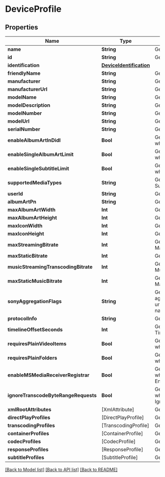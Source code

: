 # DeviceProfile

## Properties
Name | Type | Description | Notes
------------ | ------------- | ------------- | -------------
**name** | **String** | Gets or sets the Name. | [optional] 
**id** | **String** | Gets or sets the Id. | [optional] 
**identification** | [**DeviceIdentification**](DeviceIdentification.md) |  | [optional] 
**friendlyName** | **String** | Gets or sets the FriendlyName. | [optional] 
**manufacturer** | **String** | Gets or sets the Manufacturer. | [optional] 
**manufacturerUrl** | **String** | Gets or sets the ManufacturerUrl. | [optional] 
**modelName** | **String** | Gets or sets the ModelName. | [optional] 
**modelDescription** | **String** | Gets or sets the ModelDescription. | [optional] 
**modelNumber** | **String** | Gets or sets the ModelNumber. | [optional] 
**modelUrl** | **String** | Gets or sets the ModelUrl. | [optional] 
**serialNumber** | **String** | Gets or sets the SerialNumber. | [optional] 
**enableAlbumArtInDidl** | **Bool** | Gets or sets a value indicating whether EnableAlbumArtInDidl. | [optional] 
**enableSingleAlbumArtLimit** | **Bool** | Gets or sets a value indicating whether EnableSingleAlbumArtLimit. | [optional] 
**enableSingleSubtitleLimit** | **Bool** | Gets or sets a value indicating whether EnableSingleSubtitleLimit. | [optional] 
**supportedMediaTypes** | **String** | Gets or sets the SupportedMediaTypes. | [optional] 
**userId** | **String** | Gets or sets the UserId. | [optional] 
**albumArtPn** | **String** | Gets or sets the AlbumArtPn. | [optional] 
**maxAlbumArtWidth** | **Int** | Gets or sets the MaxAlbumArtWidth. | [optional] 
**maxAlbumArtHeight** | **Int** | Gets or sets the MaxAlbumArtHeight. | [optional] 
**maxIconWidth** | **Int** | Gets or sets the MaxIconWidth. | [optional] 
**maxIconHeight** | **Int** | Gets or sets the MaxIconHeight. | [optional] 
**maxStreamingBitrate** | **Int** | Gets or sets the MaxStreamingBitrate. | [optional] 
**maxStaticBitrate** | **Int** | Gets or sets the MaxStaticBitrate. | [optional] 
**musicStreamingTranscodingBitrate** | **Int** | Gets or sets the MusicStreamingTranscodingBitrate. | [optional] 
**maxStaticMusicBitrate** | **Int** | Gets or sets the MaxStaticMusicBitrate. | [optional] 
**sonyAggregationFlags** | **String** | Gets or sets the content of the aggregationFlags element in the urn:schemas-sonycom:av namespace. | [optional] 
**protocolInfo** | **String** | Gets or sets the ProtocolInfo. | [optional] 
**timelineOffsetSeconds** | **Int** | Gets or sets the TimelineOffsetSeconds. | [optional] 
**requiresPlainVideoItems** | **Bool** | Gets or sets a value indicating whether RequiresPlainVideoItems. | [optional] 
**requiresPlainFolders** | **Bool** | Gets or sets a value indicating whether RequiresPlainFolders. | [optional] 
**enableMSMediaReceiverRegistrar** | **Bool** | Gets or sets a value indicating whether EnableMSMediaReceiverRegistrar. | [optional] 
**ignoreTranscodeByteRangeRequests** | **Bool** | Gets or sets a value indicating whether IgnoreTranscodeByteRangeRequests. | [optional] 
**xmlRootAttributes** | [XmlAttribute] | Gets or sets the XmlRootAttributes. | [optional] 
**directPlayProfiles** | [DirectPlayProfile] | Gets or sets the direct play profiles. | [optional] 
**transcodingProfiles** | [TranscodingProfile] | Gets or sets the transcoding profiles. | [optional] 
**containerProfiles** | [ContainerProfile] | Gets or sets the ContainerProfiles. | [optional] 
**codecProfiles** | [CodecProfile] | Gets or sets the CodecProfiles. | [optional] 
**responseProfiles** | [ResponseProfile] | Gets or sets the ResponseProfiles. | [optional] 
**subtitleProfiles** | [SubtitleProfile] | Gets or sets the SubtitleProfiles. | [optional] 

[[Back to Model list]](../README.md#documentation-for-models) [[Back to API list]](../README.md#documentation-for-api-endpoints) [[Back to README]](../README.md)


